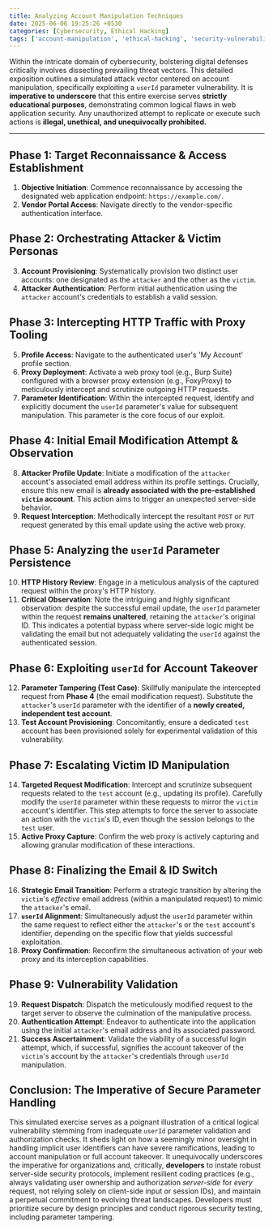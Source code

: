 ```yaml
---
title: Analyzing Account Manipulation Techniques
date: 2025-06-06 19:25:26 +0530
categories: [Cybersecurity, Ethical Hacking]
tags: ['account-manipulation', 'ethical-hacking', 'security-vulnerabilities']
---
```


Within the intricate domain of cybersecurity, bolstering digital defenses critically involves dissecting prevailing threat vectors. This detailed exposition outlines a simulated attack vector centered on account manipulation, specifically exploiting a `userId` parameter vulnerability. It is **imperative to underscore** that this entire exercise serves **strictly educational purposes**, demonstrating common logical flaws in web application security. Any unauthorized attempt to replicate or execute such actions is **illegal, unethical, and unequivocally prohibited.**

---

## Phase 1: Target Reconnaissance & Access Establishment

1.  **Objective Initiation**: Commence reconnaissance by accessing the designated web application endpoint: `https://example.com/`.
2.  **Vendor Portal Access**: Navigate directly to the vendor-specific authentication interface.

## Phase 2: Orchestrating Attacker & Victim Personas

3.  **Account Provisioning**: Systematically provision two distinct user accounts: one designated as the `attacker` and the other as the `victim`.
4.  **Attacker Authentication**: Perform initial authentication using the `attacker` account's credentials to establish a valid session.

## Phase 3: Intercepting HTTP Traffic with Proxy Tooling

5.  **Profile Access**: Navigate to the authenticated user's 'My Account' profile section.
6.  **Proxy Deployment**: Activate a web proxy tool (e.g., Burp Suite) configured with a browser proxy extension (e.g., FoxyProxy) to meticulously intercept and scrutinize outgoing HTTP requests.
7.  **Parameter Identification**: Within the intercepted request, identify and explicitly document the `userId` parameter's value for subsequent manipulation. This parameter is the core focus of our exploit.

## Phase 4: Initial Email Modification Attempt & Observation

8.  **Attacker Profile Update**: Initiate a modification of the `attacker` account's associated email address within its profile settings. Crucially, ensure this new email is **already associated with the pre-established `victim` account**. This action aims to trigger an unexpected server-side behavior.
9.  **Request Interception**: Methodically intercept the resultant `POST` or `PUT` request generated by this email update using the active web proxy.

## Phase 5: Analyzing the `userId` Parameter Persistence 

10. **HTTP History Review**: Engage in a meticulous analysis of the captured request within the proxy's HTTP history.
11. **Critical Observation**: Note the intriguing and highly significant observation: despite the successful email update, the `userId` parameter within the request **remains unaltered**, retaining the `attacker`'s original ID. This indicates a potential bypass where server-side logic might be validating the email but not adequately validating the `userId` against the authenticated session.

## Phase 6: Exploiting `userId` for Account Takeover

12. **Parameter Tampering (Test Case)**: Skillfully manipulate the intercepted request from **Phase 4** (the email modification request). Substitute the `attacker`'s `userId` parameter with the identifier of a **newly created, independent test account**.
13. **Test Account Provisioning**: Concomitantly, ensure a dedicated `test` account has been provisioned solely for experimental validation of this vulnerability.

## Phase 7: Escalating Victim ID Manipulation

14. **Targeted Request Modification**: Intercept and scrutinize subsequent requests related to the `test` account (e.g., updating its profile). Carefully modify the `userId` parameter within these requests to mirror the `victim` account's identifier. This step attempts to force the server to associate an action with the `victim`'s ID, even though the session belongs to the `test` user.
15. **Active Proxy Capture**: Confirm the web proxy is actively capturing and allowing granular modification of these interactions.

## Phase 8: Finalizing the Email & ID Switch

16. **Strategic Email Transition**: Perform a strategic transition by altering the `victim`'s *effective* email address (within a manipulated request) to mimic the `attacker`'s email.
17. **`userId` Alignment**: Simultaneously adjust the `userId` parameter within the same request to reflect either the `attacker`'s or the `test` account's identifier, depending on the specific flow that yields successful exploitation.
18. **Proxy Confirmation**: Reconfirm the simultaneous activation of your web proxy and its interception capabilities.

## Phase 9: Vulnerability Validation

19. **Request Dispatch**: Dispatch the meticulously modified request to the target server to observe the culmination of the manipulative process.
20. **Authentication Attempt**: Endeavor to authenticate into the application using the initial `attacker`'s email address and its associated password.
21. **Success Ascertainment**: Validate the viability of a successful login attempt, which, if successful, signifies the account takeover of the `victim`'s account by the `attacker`'s credentials through `userId` manipulation.

## Conclusion: The Imperative of Secure Parameter Handling

This simulated exercise serves as a poignant illustration of a critical logical vulnerability stemming from inadequate `userId` parameter validation and authorization checks. It sheds light on how a seemingly minor oversight in handling implicit user identifiers can have severe ramifications, leading to account manipulation or full account takeover. It unequivocally underscores the imperative for organizations and, critically, **developers** to instate robust server-side security protocols, implement resilient coding practices (e.g., always validating user ownership and authorization *server-side* for *every* request, not relying solely on client-side input or session IDs), and maintain a perpetual commitment to evolving threat landscapes. Developers must prioritize secure by design principles and conduct rigorous security testing, including parameter tampering.
